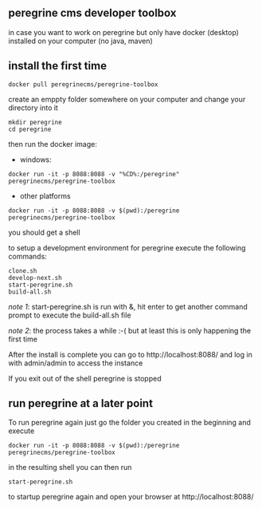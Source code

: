 peregrine cms developer toolbox
----

in case you want to work on peregrine but only have docker (desktop) installed on your computer (no java, maven)

## install the first time

```
docker pull peregrinecms/peregrine-toolbox
```

create an emppty folder somewhere on your computer and change your directory into it

```
mkdir peregrine
cd peregrine
```

then run the docker image: 

- windows: 

```
docker run -it -p 8088:8088 -v "%CD%:/peregrine" peregrinecms/peregrine-toolbox
```

- other platforms

```
docker run -it -p 8088:8088 -v $(pwd):/peregrine peregrinecms/peregrine-toolbox
```

you should get a shell 

to setup a development environment for peregrine execute the following commands: 

```
clone.sh
develop-next.sh
start-peregrine.sh
build-all.sh
```

_note 1_: start-peregrine.sh is run with &, hit enter to get another command prompt to execute the build-all.sh file

_note 2_: the process takes a while :-( but at least this is only happening the first time

After the install is complete you can go to http://localhost:8088/ and log in with admin/admin to access the instance

If you exit out of the shell peregrine is stopped

## run peregrine at a later point

To run peregrine again just go the folder you created in the beginning and execute

```
docker run -it -p 8088:8088 -v $(pwd):/peregrine peregrinecms/peregrine-toolbox
```

in the resulting shell you can then run

```
start-peregrine.sh
```

to startup peregrine again and open your browser at http://localhost:8088/


